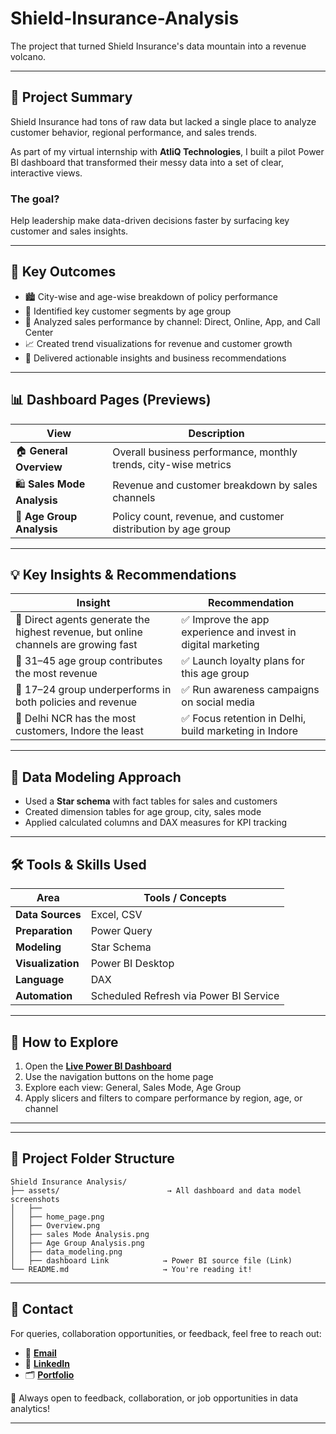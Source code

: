 # Shield-Insurance-Analysis

The project that turned Shield Insurance's data mountain into a revenue volcano.


---

## 🧠 Project Summary

Shield Insurance had tons of raw data but lacked a single place to analyze customer behavior, regional performance, and sales trends.

As part of my virtual internship with **AtliQ Technologies**, I built a pilot Power BI dashboard that transformed their messy data into a set of clear, interactive views.

### The goal?
Help leadership make data-driven decisions faster by surfacing key customer and sales insights.

---

## 💼 Key Outcomes

- 🏙️ City-wise and age-wise breakdown of policy performance
- 🧓 Identified key customer segments by age group
- 🛒 Analyzed sales performance by channel: Direct, Online, App, and Call Center
- 📈 Created trend visualizations for revenue and customer growth
- 🧠 Delivered actionable insights and business recommendations

---

## 📊 Dashboard Pages (Previews)

| View | Description |
|------|-------------|
| 🏠 **General Overview** | Overall business performance, monthly trends, city-wise metrics |
| 🛍️ **Sales Mode Analysis** | Revenue and customer breakdown by sales channels |
| 👥 **Age Group Analysis** | Policy count, revenue, and customer distribution by age group |

---

## 💡 Key Insights & Recommendations

| Insight | Recommendation |
|--------|----------------|
| 🔹 Direct agents generate the highest revenue, but online channels are growing fast | ✅ Improve the app experience and invest in digital marketing |
| 🔹 31–45 age group contributes the most revenue | ✅ Launch loyalty plans for this age group |
| 🔹 17–24 group underperforms in both policies and revenue | ✅ Run awareness campaigns on social media |
| 🔹 Delhi NCR has the most customers, Indore the least | ✅ Focus retention in Delhi, build marketing in Indore |

---

## 📐 Data Modeling Approach

- Used a **Star schema** with fact tables for sales and customers
- Created dimension tables for age group, city, sales mode
- Applied calculated columns and DAX measures for KPI tracking

---

## 🛠️ Tools & Skills Used

| Area | Tools / Concepts |
|------|------------------|
| **Data Sources** | Excel, CSV |
| **Preparation** | Power Query |
| **Modeling** | Star Schema |
| **Visualization** | Power BI Desktop |
| **Language** | DAX |
| **Automation** | Scheduled Refresh via Power BI Service |

---

## 🧭 How to Explore

1. Open the [**Live Power BI Dashboard**](https://app.powerbi.com/view?r=eyJrIjoiZDNhNTE2OWQtYjY0ZC00OWI1LWIyY2UtNzViN2UzODY5YWNhIiwidCI6ImM2ZTU0OWIzLTVmNDUtNDAzMi1hYWU5LWQ0MjQ0ZGM1YjJjNCJ9)
2. Use the navigation buttons on the home page
3. Explore each view: General, Sales Mode, Age Group
4. Apply slicers and filters to compare performance by region, age, or channel

---

---

## 📁 Project Folder Structure

```text
Shield Insurance Analysis/
├── assets/                        → All dashboard and data model screenshots
│   ├── 
│   ├── home_page.png
│   ├── Overview.png
│   ├── sales Mode Analysis.png
│   ├── Age Group Analysis.png
│   ├── data_modeling.png
│   ├── dashboard Link            → Power BI source file (Link)
└── README.md                     → You're reading it! 
```

---

## 📣 Contact

For queries, collaboration opportunities, or feedback, feel free to reach out:

- 📧 [**Email**](anandcinenkanolu@gmail.com)
- 💼 [**LinkedIn**](https://www.linkedin.com/in/anand-cinenkanolu-data-analyst/)
- 🗂️ [**Portfolio**](https://codebasics.io/portfolio/Anand-Cinenkanolu)

💼 Always open to feedback, collaboration, or job opportunities in data analytics!

---
